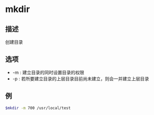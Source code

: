 # mkdir

## 描述

创建目录

## 选项

- -m : 建立目录的同时设置目录的权限
- -p : 若所要建立目录的上层目录目前尚未建立，则会一并建立上层目录

## 例
```sh
$mkdir -m 700 /usr/local/test
```
